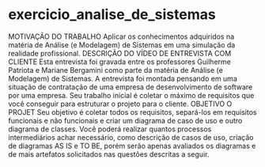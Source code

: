 # exercicio_analise_de_sistemas
MOTIVAÇÃO DO TRABALHO
Aplicar os conhecimentos adquiridos na matéria de Análise (e Modelagem) de Sistemas em
uma simulação da realidade profissional.
DESCRIÇÃO DO VÍDEO DE ENTREVISTA COM CLIENTE
Esta entrevista foi gravada entre os professores Guilherme Patriota e Mariane Bergamini como
parte da matéria de Análise (e Modelagem) de Sistemas.
A entrevista foi montada pensando em uma situação de contratação de uma empresa de
desenvolvimento de software por uma empresa.
Seu trabalho inicial é coletar o máximo de requisitos que você conseguir para estruturar o
projeto para o cliente.
OBJETIVO O PROJET
Seu objetivo é coletar todos os requisitos, separá-los em requisitos funcionais e não funcionais
e criar um diagrama de caso de uso e outro diagrama de classes.
Você poderá realizar quantos processos intermediários achar necessário, como descrição de
casos de uso, criação de diagramas AS IS e TO BE, porém serão apenas avaliados os diagramas e
de mais artefatos solicitados nas questões descritas a seguir.
